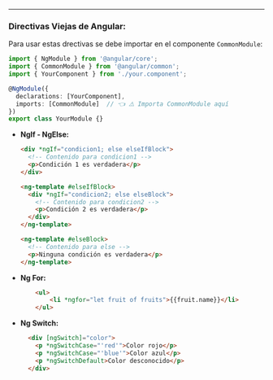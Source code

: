 
---
### Directivas Viejas de Angular:
Para usar estas drectivas se debe importar en el componente `CommonModule`:

```ts
import { NgModule } from '@angular/core';
import { CommonModule } from '@angular/common';
import { YourComponent } from './your.component';

@NgModule({
  declarations: [YourComponent],
  imports: [CommonModule]  // 👈 ⚠️ Importa CommonModule aquí
})
export class YourModule {}
```


- **NgIf - NgElse:**

	```html
	<div *ngIf="condicion1; else elseIfBlock">
	  <!-- Contenido para condicion1 -->
	  <p>Condición 1 es verdadera</p>
	</div>
	
	<ng-template #elseIfBlock>
	  <div *ngIf="condicion2; else elseBlock">
	    <!-- Contenido para condicion2 -->
	    <p>Condición 2 es verdadera</p>
	  </div>
	</ng-template>
	
	<ng-template #elseBlock>
	  <!-- Contenido para else -->
	  <p>Ninguna condición es verdadera</p>
	</ng-template>
	```

- **Ng  For:**
	```html
	    <ul>
	        <li *ngfor="let fruit of fruits">{{fruit.name}}</li>
	    </ul>
	```


- **Ng  Switch:**

	```html
	  <div [ngSwitch]="color">
	    <p *ngSwitchCase="'red'">Color rojo</p>
	    <p *ngSwitchCase="'blue'">Color azul</p>
	    <p *ngSwitchDefault>Color desconocido</p>
	  </div>
	```
